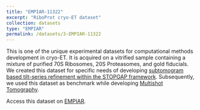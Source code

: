 ```yaml
---
title: "EMPIAR-11322"
excerpt: "RiboProt cryo-ET dataset"
collection: datasets
type: "EMPIAR"
permalink: /datasets/3-EMPIAR-11322
---
```


This is one of the unique experimental datasets for computational methods development in cryo-ET. It is acquired on a vitrified sample containing a mixture of purified 70S Ribosomes, 20S Proteasomes, and gold fiducials. We created this dataset for specific needs of developing [subtomogram based tilt-series refinement within the STOPGAP framework](https://academic.oup.com/mam/article-abstract/27/S1/3240/6889264). Subsequently, we used this dataset as benchmark while developing [Multishot Tomography](/publication/2023-03-01-Multishot-tomography-for-high-resolution-in-situ-subtomogram-averaging). 

Access this dataset on [EMPIAR](https://www.ebi.ac.uk/empiar/EMPIAR-11322/).

